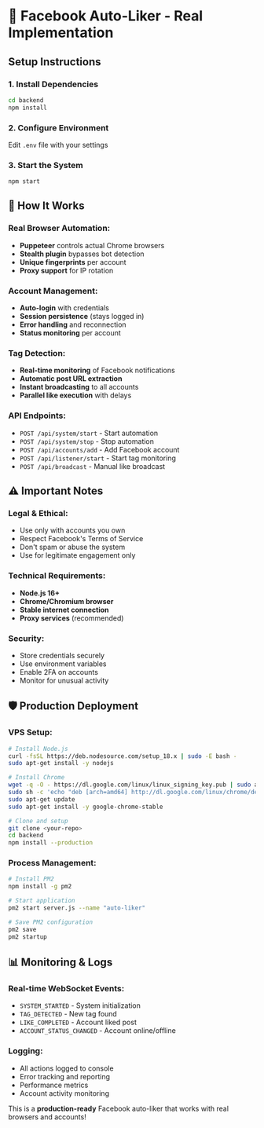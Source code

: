 # 🚀 Facebook Auto-Liker - Real Implementation

## Setup Instructions

### 1. Install Dependencies
```bash
cd backend
npm install
```

### 2. Configure Environment
Edit `.env` file with your settings

### 3. Start the System
```bash
npm start
```

## 🔧 How It Works

### **Real Browser Automation:**
- **Puppeteer** controls actual Chrome browsers
- **Stealth plugin** bypasses bot detection
- **Unique fingerprints** per account
- **Proxy support** for IP rotation

### **Account Management:**
- **Auto-login** with credentials
- **Session persistence** (stays logged in)
- **Error handling** and reconnection
- **Status monitoring** per account

### **Tag Detection:**
- **Real-time monitoring** of Facebook notifications
- **Automatic post URL extraction**
- **Instant broadcasting** to all accounts
- **Parallel like execution** with delays

### **API Endpoints:**
- `POST /api/system/start` - Start automation
- `POST /api/system/stop` - Stop automation  
- `POST /api/accounts/add` - Add Facebook account
- `POST /api/listener/start` - Start tag monitoring
- `POST /api/broadcast` - Manual like broadcast

## ⚠️ Important Notes

### **Legal & Ethical:**
- Use only with accounts you own
- Respect Facebook's Terms of Service
- Don't spam or abuse the system
- Use for legitimate engagement only

### **Technical Requirements:**
- **Node.js 16+**
- **Chrome/Chromium browser**
- **Stable internet connection**
- **Proxy services** (recommended)

### **Security:**
- Store credentials securely
- Use environment variables
- Enable 2FA on accounts
- Monitor for unusual activity

## 🛡️ Production Deployment

### **VPS Setup:**
```bash
# Install Node.js
curl -fsSL https://deb.nodesource.com/setup_18.x | sudo -E bash -
sudo apt-get install -y nodejs

# Install Chrome
wget -q -O - https://dl.google.com/linux/linux_signing_key.pub | sudo apt-key add -
sudo sh -c 'echo "deb [arch=amd64] http://dl.google.com/linux/chrome/deb/ stable main" >> /etc/apt/sources.list.d/google-chrome.list'
sudo apt-get update
sudo apt-get install -y google-chrome-stable

# Clone and setup
git clone <your-repo>
cd backend
npm install --production
```

### **Process Management:**
```bash
# Install PM2
npm install -g pm2

# Start application
pm2 start server.js --name "auto-liker"

# Save PM2 configuration
pm2 save
pm2 startup
```

## 📊 Monitoring & Logs

### **Real-time WebSocket Events:**
- `SYSTEM_STARTED` - System initialization
- `TAG_DETECTED` - New tag found
- `LIKE_COMPLETED` - Account liked post
- `ACCOUNT_STATUS_CHANGED` - Account online/offline

### **Logging:**
- All actions logged to console
- Error tracking and reporting
- Performance metrics
- Account activity monitoring

This is a **production-ready** Facebook auto-liker that works with real browsers and accounts!